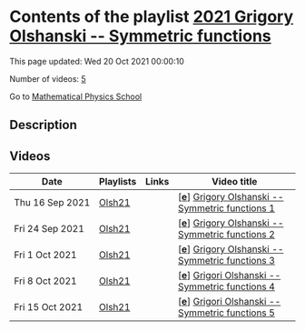 # Contents of the playlist [2021 Grigory Olshanski -- Symmetric functions](https://www.youtube.com/playlist?list=PLLGkFbxve673GTMhJfJlCUm-bXMoRehLU)

This page updated: Wed 20 Oct 2021 00:00:10

Number of videos: [5](#videos)

Go to [Mathematical Physics School](../README.md)

## Description



## Videos

|Date|Playlists|Links|Video title|
|---|---|---|---|
| Thu&nbsp;16&nbsp;Sep&nbsp;2021 | [Olsh21](../playlists/Olsh21 "2021 Grigory Olshanski -- Symmetric functions") |  | [[**e**](https://studio.youtube.com/video/zeROoRoIggw/edit "Edit")] [Grigory Olshanski -- Symmetric functions 1](https://www.youtube.com/watch?v=zeROoRoIggw&list=PLLGkFbxve673GTMhJfJlCUm-bXMoRehLU) |
| Fri&nbsp;24&nbsp;Sep&nbsp;2021 | [Olsh21](../playlists/Olsh21 "2021 Grigory Olshanski -- Symmetric functions") |  | [[**e**](https://studio.youtube.com/video/PlQcWrBP6N0/edit "Edit")] [Grigory Olshanski -- Symmetric functions 2](https://www.youtube.com/watch?v=PlQcWrBP6N0&list=PLLGkFbxve673GTMhJfJlCUm-bXMoRehLU) |
| Fri&nbsp;1&nbsp;Oct&nbsp;2021 | [Olsh21](../playlists/Olsh21 "2021 Grigory Olshanski -- Symmetric functions") |  | [[**e**](https://studio.youtube.com/video/azeSUB82Vfw/edit "Edit")] [Grigory Olshanski -- Symmetric functions 3](https://www.youtube.com/watch?v=azeSUB82Vfw&list=PLLGkFbxve673GTMhJfJlCUm-bXMoRehLU) |
| Fri&nbsp;8&nbsp;Oct&nbsp;2021 | [Olsh21](../playlists/Olsh21 "2021 Grigory Olshanski -- Symmetric functions") |  | [[**e**](https://studio.youtube.com/video/Wsjy-peF0DY/edit "Edit")] [Grigori Olshanski -- Symmetric functions 4](https://www.youtube.com/watch?v=Wsjy-peF0DY&list=PLLGkFbxve673GTMhJfJlCUm-bXMoRehLU) |
| Fri&nbsp;15&nbsp;Oct&nbsp;2021 | [Olsh21](../playlists/Olsh21 "2021 Grigory Olshanski -- Symmetric functions") |  | [[**e**](https://studio.youtube.com/video/7Ng8pzLDS70/edit "Edit")] [Grigori Olshanski -- Symmetric functions 5](https://www.youtube.com/watch?v=7Ng8pzLDS70&list=PLLGkFbxve673GTMhJfJlCUm-bXMoRehLU) |

